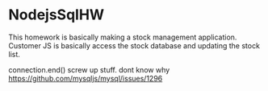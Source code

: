 # NodejsSqlHW

This homework is basically making a stock management application.
Customer JS is basically access the stock database and updating the stock list.

connection.end() screw up stuff. dont know why
https://github.com/mysqljs/mysql/issues/1296
